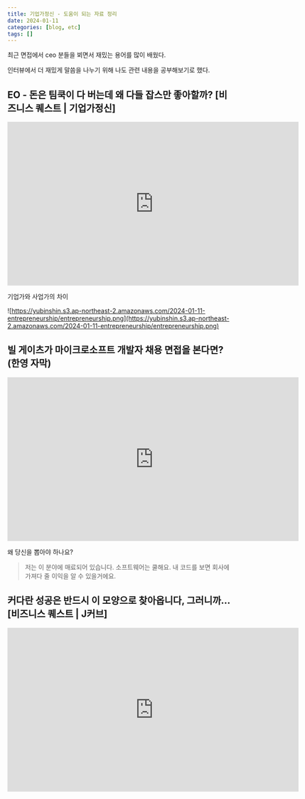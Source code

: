 ```yaml
---
title: 기업가정신 - 도움이 되는 자료 정리
date: 2024-01-11
categories: [blog, etc]
tags: []
---
```


최근 면접에서 ceo 분들을 뵈면서 재밌는 용어를 많이 배웠다.

인터뷰에서 더 재밌게 말씀을 나누기 위해 나도 관련 내용을 공부해보기로 했다.

## EO - 돈은 팀쿡이 다 버는데 왜 다들 잡스만 좋아할까? [비즈니스 퀘스트 | 기업가정신]

<iframe width="655" height="368" src="https://www.youtube.com/embed/UBSEfH0gdik" title="돈은 팀쿡이 다 버는데 왜 다들 잡스만 좋아할까? [비즈니스 퀘스트 | 기업가정신]" frameborder="0" allow="accelerometer; autoplay; clipboard-write; encrypted-media; gyroscope; picture-in-picture; web-share" allowfullscreen></iframe>

기업가와 사업가의 차이

![https://yubinshin.s3.ap-northeast-2.amazonaws.com/2024-01-11-entrepreneurship/entrepreneurship.png](https://yubinshin.s3.ap-northeast-2.amazonaws.com/2024-01-11-entrepreneurship/entrepreneurship.png)

## 빌 게이츠가 마이크로소프트 개발자 채용 면접을 본다면? (한영 자막)

<iframe width="655" height="368" src="https://www.youtube.com/embed/idt8YeKm74U" title="빌 게이츠가 마이크로소프트 개발자 채용 면접을 본다면? (한영 자막)" frameborder="0" allow="accelerometer; autoplay; clipboard-write; encrypted-media; gyroscope; picture-in-picture; web-share" allowfullscreen></iframe>

왜 당신을 뽑아야 하나요?

> 저는 이 분야에 매료되어 있습니다. 소프트웨어는 쿨해요. 내 코드를 보면 회사에 가져다 줄 이익을 알 수 있을거에요.

## 커다란 성공은 반드시 이 모양으로 찾아옵니다, 그러니까... [비즈니스 퀘스트 | J커브]

<iframe width="655" height="368" src="https://www.youtube.com/embed/bpvfgLliTAw" title="커다란 성공은 반드시 이 모양으로 찾아옵니다, 그러니까... [비즈니스 퀘스트 | J커브]" frameborder="0" allow="accelerometer; autoplay; clipboard-write; encrypted-media; gyroscope; picture-in-picture; web-share" allowfullscreen></iframe>
